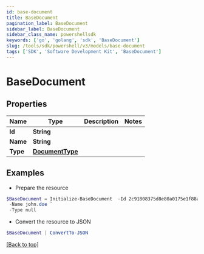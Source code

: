 ```yaml
---
id: base-document
title: BaseDocument
pagination_label: BaseDocument
sidebar_label: BaseDocument
sidebar_class_name: powershellsdk
keywords: ['go', 'golang', 'sdk', 'BaseDocument'] 
slug: /tools/sdk/powershell/v3/models/base-document
tags: ['SDK', 'Software Development Kit', 'BaseDocument']
---
```



# BaseDocument

## Properties

Name | Type | Description | Notes
------------ | ------------- | ------------- | -------------
**Id** |  **String** |  | 
**Name** |  **String** |  | 
**Type** |  [**DocumentType**](document-type) |  | 

## Examples

- Prepare the resource
```powershell
$BaseDocument = Initialize-BaseDocument  -Id 2c91808375d8e80a0175e1f88a575222 `
 -Name john.doe `
 -Type null
```

- Convert the resource to JSON
```powershell
$BaseDocument | ConvertTo-JSON
```


[[Back to top]](#) 


